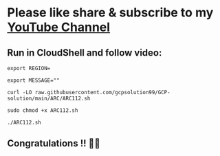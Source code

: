 # Please like share & subscribe to my [YouTube Channel](https://www.youtube.com/@QuickSolutionArcade)

## Run in CloudShell and follow video:
```
export REGION=
```
```
export MESSAGE=""
```
```
curl -LO raw.githubusercontent.com/gcpsolution99/GCP-solution/main/ARC/ARC112.sh

sudo chmod +x ARC112.sh

./ARC112.sh
```
## Congratulations !! 🎉🎉
